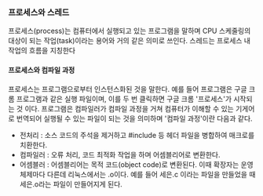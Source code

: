 ### 프로세스와 스레드
프로세스(process)는 컴퓨터에서 실행되고 있는 프로그램을 말하며 CPU 스케줄링의 대상이 되는 작업(task)이라는 용어와 거의 같은 의미로 쓰인다. 스레드는 프로세스 내 작업의 흐름을 지칭한다

#### 프로세스와 컴파일 과정
프로세스는 프로그램으로부터 인스턴스화된 것을 말한다. 예를 들어 프로그램은 구글 크롬 프로그램과 같은 실행 파일이며, 이를 두 번 클릭하면 구글 크롬 '프로세스'가 시작되는 것 이다. 
프로그램은 컴파일러가 컴파일 과정을 거쳐 컴퓨터가 이해할 수 있는 기게어로 번역되어 실행될 수 있는 파일이 되는 것을 의미하며 '컴파일 과정'이란 다음과 같다. 

- 전처리 : 소스 코드의 주석을 제거하고 #include 등 헤더 파일을 병합하여 매크로를 치환한다.
- 컴파일러 : 오류 처리, 코드 최적화 작업을 하며 어셈블리어로 변환한다.
-  어셈블러 : 어셈블리어는 목적 코드(object code)로 변환된다. 이때 확장자는 운영체제마다 다른데 리눅스에서는 .o이다. 예를 들어 세은.c 이라는 파일을 만들었을 때 세은.o라는 파일이 만들어지게 된다.
